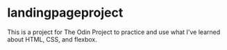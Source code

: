 # landingpageproject
This is a project for The Odin Project to practice and use what I've learned about HTML, CSS, and flexbox.